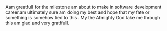 Aam greatfull for the milestone am about to make in software development career.am ultimately sure am doing my best and hope that my fate or something is somehow tied to this .
My the Almighty God take me through this am glad and very gratffull.